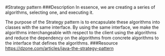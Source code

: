 #Strategy pattern
###Description
In essence, we are creating a series of algorithms, selecting one, and executing it.

The purpose of the Strategy pattern is to encapsulate these algorithms into classes 
with the same interface. By using the same interface, we make the algorithms interchangeable
with respect to the client using the algorithms and reduce the dependency on the algorithms from concrete algorithms to the interface that defines the algorithms.
###Resource 
https://dzone.com/articles/java-the-strategy-pattern